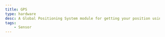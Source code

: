 ```yaml
---
title: GPS 
type: hardware
desc: A Global Positioning System module for getting your position using satellite data.
tags:
    - Sensor
---
```

